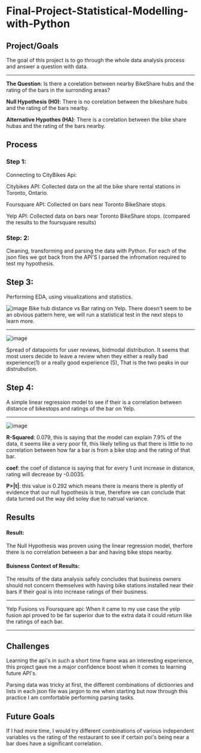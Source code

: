 # Final-Project-Statistical-Modelling-with-Python

## Project/Goals
The goal of this project is to go through the whole data analysis process and answer a question with data.

---

**The Question**: Is there a corelation between nearby BikeShare hubs and the rating of the bars in the surronding areas?

**Null Hypothesis (H0)**: There is no corelation between the bikeshare hubs and the rating of the bars nearby.

**Alternative Hypothes (HA)**: There is a corelation between the bike share hubas and the rating of the bars nearby.

## Process
### Step 1:
Connecting to CityBikes Api:

Citybikes API: Collected data on the all the bike share rental stations in Toronto, Ontario.

Foursquare API: Collected on bars near Toronto BikeShare stops.

Yelp API: Collected data on bars near Toronto BikeShare stops.
(compared the results to the foursquare results)

### Step: 2:
Cleaning, transforming and parsing the data with Python.
For each of the json files we got back from the API'S I parsed the infromation required to test my hypothesis.

## Step 3:
Performing EDA, using visualizations and statistics.


![image](https://github.com/Christopher-DSA/Statistical-Modelling-Project/assets/132075292/0c214198-6f1d-4df3-b6c2-d50f086e026e)
Bike hub distance vs Bar rating on Yelp. There doesn't seem to be an obvious pattern here, we will run a statistical test in the next steps to learn more.

---

![image](https://github.com/Christopher-DSA/Statistical-Modelling-Project/assets/132075292/c774b63d-c846-4f24-865c-ee44a38d4e96)

Spread of datapoints for user reviews, bidmodal distribution. It seems that most users decide to leave a review when they either a really bad experience(1) or a really good experience (5),
That is the two peaks in our distrubution.

## Step 4:
A simple linear regression model to see if their is a correlation between distance of bikestops and ratings of the bar on Yelp.

---
![image](https://github.com/Christopher-DSA/Statistical-Modelling-Project/assets/132075292/83d2bbdd-4555-404d-9ba8-de61ef1b5088)

**R-Squared**: 0.079, this is saying that the model can explain 7.9% of the data, it seems like a very poor fit, this likely telling us that
there is little to no correlation between how far a bar is from a bike stop and the rating of that bar.

**coef**: the coef of distance is saying that for every 1 unit increase in distance, rating will decrease by -0.0035.

**P>|t|**: this value is 0.292 which means there is means there is plently of evidence that our null hypothesis is true, therefore we can conclude that data turned out the way did soley due to natrual variance.

## Results

#### Result:
The Null Hypothesis was proven using the linear regression model, therfore there is no correlation between a bar and having bike stops nearby.

#### Buisness Context of Results:
The results of the data analysis safely concludes that business owners should not concern themselves with having bike stations installed near their bars if their goal is into increase ratings of their business.

---

Yelp Fusions vs Foursquare api:
When it came to my use case the yelp fusion api proved to be far superior due to the extra data it could return like the ratings of each bar.

---
## Challenges 
Learning the api's in such a short time frame was an interesting experience, this project gave me a major confidence boost when it comes to learning future API's.

Parsing data was tricky at first, the different combinations of dictionries and lists in each json file was jargon to me when starting but now through this practice I am comfortable
performing parsing tasks.

## Future Goals
If I had more time, I would try different combinations of various independent variables vs the rating of the restaurant to see if certain poi's being near a bar does have a significant correlation.
